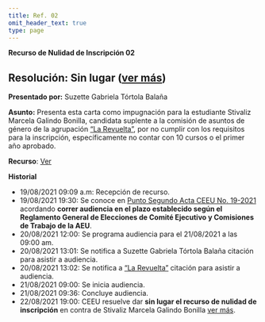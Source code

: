 ```yaml
---
title: Ref. 02
omit_header_text: true
type: page
---
```


**Recurso de Nulidad de Inscripción 02**

## Resolución: Sin lugar ([ver más](https://drive.google.com/file/d/1FQrF5h1spIx3IQNwy0GTo0_QSp2bOvks/view?usp=sharing))

**Presentado por:** Suzette Gabriela Tórtola Balaña

**Asunto:** Presenta esta carta como impugnación para la estudiante Stivaliz Marcela Galindo Bonilla,
candidata suplente a la comisión de asuntos de género de la agrupación [“La Revuelta”](/agrupaciones/la-revuelta), por no cumplir con los requisitos para la inscripción, específicamente no contar con 10 cursos o el primer año aprobado. 

**Recurso**: [Ver](https://drive.google.com/drive/folders/11zoimGJXjJXM9Bcu9d6o7BY5PZGS2w87?usp=sharing)

**Historial**

* 19/08/2021 09:09 a.m: Recepción de recurso.
* 19/08/2021 19:30: Se conoce en [Punto Segundo Acta CEEU No. 19-2021](/actas/19/) acordando **correr audiencia en el plazo establecido según el Reglamento General de Elecciones de Comité Ejecutivo y Comisiones de Trabajo de la AEU**.
* 20/08/2021 12:00: Se programa audiencia para el 21/08/2021 a las 09:00 am.
* 20/08/2021 13:01: Se notifica a Suzette Gabriela Tórtola Balaña citación para asistir a audiencia.
* 20/08/2021 13:02: Se notifica a [“La Revuelta”](/agrupaciones/la-revuelta) citación para asistir a audiencia.
* 21/08/2021 09:00: Se inicia audiencia.
* 21/08/2021 09:36: Concluye audiencia.
* 22/08/2021 19:00: CEEU resuelve dar **sin lugar el recurso de nulidad de inscripción** en contra de Stivaliz Marcela Galindo Bonilla [ver más](https://drive.google.com/file/d/1FQrF5h1spIx3IQNwy0GTo0_QSp2bOvks/view?usp=sharing).